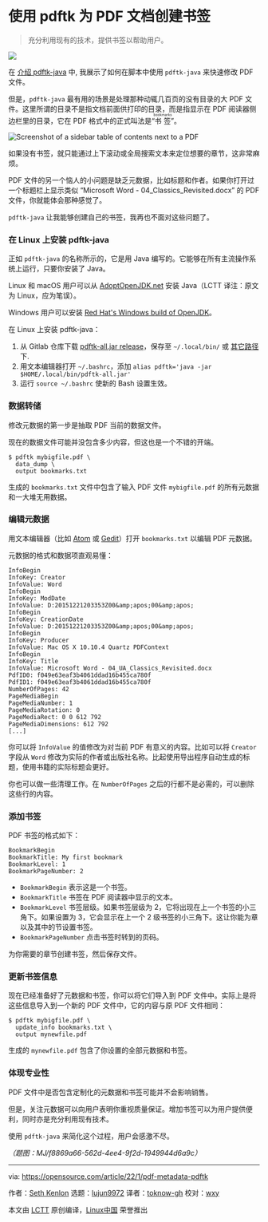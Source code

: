 [#]: subject: "Create bookmarks for your PDF with pdftk"
[#]: via: "https://opensource.com/article/22/1/pdf-metadata-pdftk"
[#]: author: "Seth Kenlon https://opensource.com/users/seth"
[#]: collector: "lujun9972"
[#]: translator: "toknow-gh"
[#]: reviewer: "wxy"
[#]: publisher: "wxy"
[#]: url: "https://linux.cn/article-15973-1.html"

使用 pdftk 为 PDF 文档创建书签
======

> 充分利用现有的技术，提供书签以帮助用户。

![][0]

在 [介绍 pdftk-java][2] 中, 我展示了如何在脚本中使用 `pdftk-java` 来快速修改 PDF 文件。

但是，`pdftk-java` 最有用的场景是处理那种动辄几百页的没有目录的大 PDF 文件。这里所谓的目录不是指文档前面供打印的目录，而是指显示在 PDF 阅读器侧边栏里的目录，它在 PDF 格式中的正式叫法是“<ruby>书签<rt>bookmarks</rt></ruby>”。

![Screenshot of a sidebar table of contents next to a PDF][3]

如果没有书签，就只能通过上下滚动或全局搜索文本来定位想要的章节，这非常麻烦。

PDF 文件的另一个恼人的小问题是缺乏元数据，比如标题和作者。如果你打开过一个标题栏上显示类似 “Microsoft Word - 04_Classics_Revisited.docx” 的 PDF 文件，你就能体会那种感觉了。

`pdftk-java` 让我能够创建自己的书签，我再也不面对这些问题了。

### 在 Linux 上安装 pdftk-java

正如 `pdftk-java` 的名称所示的，它是用 Java 编写的。它能够在所有主流操作系统上运行，只要你安装了 Java。

Linux 和 macOS 用户可以从 [AdoptOpenJDK.net][5] 安装 Java（LCTT 译注：原文为 Linux，应为笔误）。

Windows 用户可以安装 [Red Hat's Windows build of OpenJDK][6]。

在 Linux 上安装 pdftk-java：

  1. 从 Gitlab 仓库下载 [pdftk-all.jar release][7]，保存至 `~/.local/bin/` 或 [其它路径][8] 下.
  2. 用文本编辑器打开 `~/.bashrc`，添加 `alias pdftk='java -jar $HOME/.local/bin/pdftk-all.jar'`
  3. 运行 `source ~/.bashrc` 使新的 Bash 设置生效。

### 数据转储

修改元数据的第一步是抽取 PDF 当前的数据文件。

现在的数据文件可能并没包含多少内容，但这也是一个不错的开端。

```
$ pdftk mybigfile.pdf \
  data_dump \
  output bookmarks.txt
```
生成的 `bookmarks.txt` 文件中包含了输入 PDF 文件 `mybigfile.pdf` 的所有元数据和一大堆无用数据。

### 编辑元数据

用文本编辑器（比如 [Atom][9] 或 [Gedit][10]）打开 `bookmarks.txt` 以编辑 PDF 元数据。

元数据的格式和数据项直观易懂：

```
InfoBegin
InfoKey: Creator
InfoValue: Word
InfoBegin
InfoKey: ModDate
InfoValue: D:20151221203353Z00&amp;apos;00&amp;apos;
InfoBegin
InfoKey: CreationDate
InfoValue: D:20151221203353Z00&amp;apos;00&amp;apos;
InfoBegin
InfoKey: Producer
InfoValue: Mac OS X 10.10.4 Quartz PDFContext
InfoBegin
InfoKey: Title
InfoValue: Microsoft Word - 04_UA_Classics_Revisited.docx
PdfID0: f049e63eaf3b4061ddad16b455ca780f
PdfID1: f049e63eaf3b4061ddad16b455ca780f
NumberOfPages: 42
PageMediaBegin
PageMediaNumber: 1
PageMediaRotation: 0
PageMediaRect: 0 0 612 792
PageMediaDimensions: 612 792
[...]
```

你可以将 `InfoValue` 的值修改为对当前 PDF 有意义的内容。比如可以将 `Creator` 字段从 `Word` 修改为实际的作者或出版社名称。比起使用导出程序自动生成的标题，使用书籍的实际标题会更好。

你也可以做一些清理工作。在 `NumberOfPages` 之后的行都不是必需的，可以删除这些行的内容。

### 添加书签

PDF 书签的格式如下：

```
BookmarkBegin
BookmarkTitle: My first bookmark
BookmarkLevel: 1
BookmarkPageNumber: 2
```

  * `BookmarkBegin` 表示这是一个书签。
  * `BookmarkTitle` 书签在 PDF 阅读器中显示的文本。
  * `BookmarkLevel` 书签层级。如果书签层级为 2，它将出现在上一个书签的小三角下。如果设置为 3，它会显示在上一个 2 级书签的小三角下。这让你能为章以及其中的节设置书签。
  * `BookmarkPageNumber` 点击书签时转到的页码。

为你需要的章节创建书签，然后保存文件。

### 更新书签信息

现在已经准备好了元数据和书签，你可以将它们导入到 PDF 文件中。实际上是将这些信息导入到一个新的 PDF 文件中，它的内容与原 PDF 文件相同：

```
$ pdftk mybigfile.pdf \
  update_info bookmarks.txt \
  output mynewfile.pdf
```

生成的 `mynewfile.pdf` 包含了你设置的全部元数据和书签。

### 体现专业性

PDF 文件中是否包含定制化的元数据和书签可能并不会影响销售。

但是，关注元数据可以向用户表明你重视质量保证。增加书签可以为用户提供便利，同时亦是充分利用现有技术。

使用 `pdftk-java` 来简化这个过程，用户会感激不尽。

*（题图：MJ/f8869a66-562d-4ee4-9f2d-1949944d6a9c）*

--------------------------------------------------------------------------------

via: https://opensource.com/article/22/1/pdf-metadata-pdftk

作者：[Seth Kenlon][a]
选题：[lujun9972][b]
译者：[toknow-gh](https://github.com/toknow-gh)
校对：[wxy](https://github.com/wxy)

本文由 [LCTT](https://github.com/LCTT/TranslateProject) 原创编译，[Linux中国](https://linux.cn/) 荣誉推出

[a]: https://opensource.com/users/seth
[b]: https://github.com/lujun9972
[1]: https://opensource.com/sites/default/files/styles/image-full-size/public/lead-images/lenovo-thinkpad-laptop-concentration-focus-windows-office.png?itok=-8E2ihcF (Woman using laptop concentrating)
[2]: https://opensource.com/article/21/12/edit-pdf-linux-pdftk
[3]: https://opensource.com/sites/default/files/uploads/pdtfk_update.jpeg (table of contents)
[4]: https://creativecommons.org/licenses/by-sa/4.0/
[5]: https://adoptopenjdk.net/releases.html
[6]: https://developers.redhat.com/products/openjdk/download
[7]: https://gitlab.com/pdftk-java/pdftk/-/jobs/1527259628/artifacts/raw/build/libs/pdftk-all.jar
[8]: https://opensource.com/article/17/6/set-path-linux
[9]: https://opensource.com/article/20/12/atom
[10]: https://opensource.com/article/20/12/gedit
[0]: https://img.linux.net.cn/data/attachment/album/202307/06/185044ioz6nw1jqkqnhx66.jpg